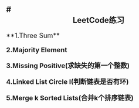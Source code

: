 #<center>LeetCode练习</center>
---
<font size=4>
**1.Three Sum**  

**2.Majority Element**  

**3.Missing Positive(求缺失的第一个整数)**   

**4.Linked List Circle I(判断链表是否有环)**  

**5.Merge k Sorted Lists(合并k个排序链表)**

</font>